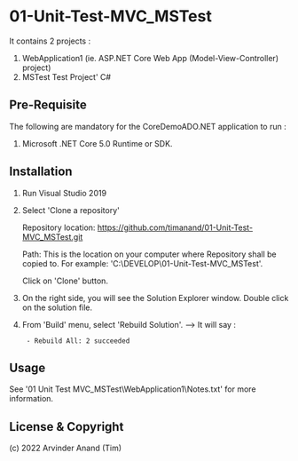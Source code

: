 # 01-Unit-Test-MVC_MSTest

It contains 2 projects :

1. WebApplication1 (ie. ASP.NET Core Web App (Model-View-Controller) project)
2. MSTest Test Project' C#


## Pre-Requisite
The following are mandatory for the CoreDemoADO.NET application to run :

1. Microsoft .NET Core 5.0 Runtime or SDK.



## Installation

1. Run Visual Studio 2019

2. Select 'Clone a repository'

 	Repository location: 
 	https://github.com/timanand/01-Unit-Test-MVC_MSTest.git

 	Path:
 	This is the location on your computer where Repository shall be copied to. For example: 'C:\DEVELOP\01-Unit-Test-MVC_MSTest\'.

 	Click on 'Clone' button.




3. On the right side, you will see the Solution Explorer window. Double click on the solution file.



4. From 'Build' menu, select 'Rebuild Solution'. 
	--> It will say : 
		
		- Rebuild All: 2 succeeded




## Usage

See '01 Unit Test MVC_MSTest\WebApplication1\Notes.txt' for more information.



## License & Copyright

(c) 2022 Arvinder Anand (Tim)

